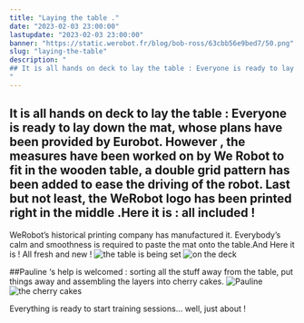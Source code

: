 ```yaml
---
title: "Laying the table ."
date: "2023-02-03 23:00:00"
lastupdate: "2023-02-03 23:00:00"
banner: "https://static.werobot.fr/blog/bob-ross/63cbb56e9bed7/50.png"
slug: "laying-the-table"
description: " 
## It is all hands on deck to lay the table : Everyone is ready to lay down the mat, whose plans have been provided by Eurobot. However , the measures
"
---
```

## It is all hands on deck to lay the table : Everyone is ready to lay down the mat, whose plans have been provided by Eurobot. However , the measures have been worked on by We Robot to fit in  the wooden table, a double grid pattern has been added to ease the driving of the robot. Last but not least, the WeRobot logo has been printed right in the middle .Here it is : all included !
WeRobot’s  historical printing company has manufactured it.  Everybody’s calm and smoothness is required to paste the mat onto the table.And Here it is ! All fresh and new !
![the table is being set](https://static.werobot.fr/blog/bob-ross/63cbb53f9b1b5/75.jpg)
![on the deck](https://static.werobot.fr/blog/bob-ross/63cbb5236ef3e/75.jpg)

##Pauline ‘s help is welcomed : sorting all the stuff away from the table, put things away and assembling the layers into cherry cakes.
![Pauline](https://static.werobot.fr/blog/bob-ross/63cbb5642af86/75.jpg)
![the cherry cakes](https://static.werobot.fr/blog/bob-ross/63cbb5d59ea7c/75.jpg)

Everything is ready to start training sessions… well, just about !
    